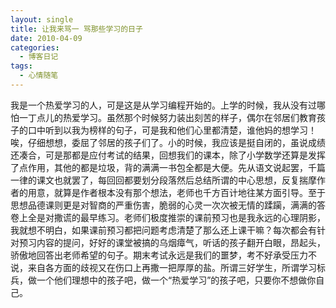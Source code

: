 ```yaml
---
layout: single
title: 让我来骂一 骂那些学习的日子
date: 2010-04-09
categories:
  - 博客日记
tags:
  - 心情随笔
---
```


我是一个热爱学习的人，可是这是从学习编程开始的。上学的时候，我从没有过哪怕一丁点儿的热爱学习。虽然那个时候努力装出刻苦的样子，偶尔在邻居们教育孩子的口中听到以我为榜样的句子，可是我和他们心里都清楚，谁他妈的想学习！唉，仔细想想，委屈了邻居的孩子们了。小的时候，我应该是挺自闭的，虽说成绩还凑合，可是那都是应付考试的结果，回想我们的课本，除了小学数学还算是发挥了点作用，其他的都是垃圾，背的满满一书包全都是大便。先从语文说起罢，千篇一律的课文也就罢了，每回回都要划分段落然后总结所谓的中心思想，反复揣摩作者的用意，就算是作者根本没有那个想法，老师也千方百计地往某方面引导。至于思想品德课则更是对智商的严重伤害，脆弱的心灵一次次被无情的蹂躏，满满的答卷上全是对撒谎的最早练习。老师们极度推崇的课前预习也是我永远的心理阴影，我就想不明白，如果课前预习都把问题考虑清楚了那么还上课干嘛？每次都会有针对预习内容的提问，好好的课堂被搞的乌烟瘴气，听话的孩子翻开白眼，昂起头，骄傲地回答出老师希望的句子。期末考试永远是我们的噩梦，考不好承受压力不说，来自各方面的歧视又在伤口上再撒一把厚厚的盐。所谓三好学生，所谓学习标兵，做一个他们理想中的孩子吧，做一个“热爱学习”的孩子吧，只要你不想做你自己。
